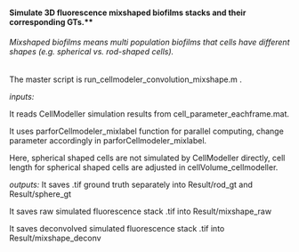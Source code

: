#### Simulate 3D fluorescence mixshaped biofilms stacks and their corresponding GTs.**

###### Mixshaped biofilms means multi population biofilms that cells have different shapes (e.g. spherical vs. rod-shaped cells). 

The master script is run_cellmodeler_convolution_mixshape.m .

*inputs:*

It reads CellModeller simulation results from cell_parameter_eachframe.mat.

It uses parforCellmodeler_mixlabel function for parallel computing, change parameter accordingly in parforCellmodeler_mixlabel.

Here, spherical shaped cells are not simulated by CellModeller directly, cell length for spherical shaped cells are adjusted in cellVolume_cellmodeller.

*outputs:*
It saves .tif ground truth separately into Result/rod_gt and Result/sphere_gt

It saves raw simulated fluorescence stack .tif into Result/mixshape_raw

It saves deconvolved simulated fluorescence stack .tif into Result/mixshape_deconv